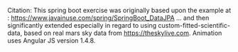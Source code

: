 Citation:  This spring boot exercise was originally based upon the example at :  https://www.javainuse.com/spring/SpringBoot_DataJPA ... and then significantly extended especially in regard to using custom-fitted-scientific-data, based on real mars sky data from https://theskylive.com.  Animation uses Angular JS version 1.4.8.
